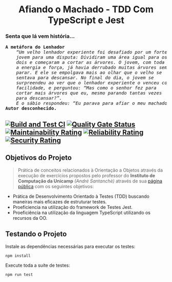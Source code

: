 <p align="center">
    <h1 align="center">Afiando o Machado - TDD Com TypeScript e Jest</h1>
    <h3>Senta que lá vem história...</h3>
    <pre><strong>A metáfora do Lenhador</strong><em>
    “Um velho lenhador experiente foi desafiado por um forte 
    jovem para uma disputa: Dividiram uma área igual para os 
    dois e começaram a cortar as árvores. O jovem, com toda 
    a energia e força, já havia derrubado muitas árvores sem 
    parar. E ele se empolgava mais ao olhar que o velho se 
    sentava para descansar. No final do dia, o jovem se 
    surpreendeu ao ver que o lenhador experiente o venceu com
    facilidade, e perguntou: “Mas como o senhor fez para 
    cortar mais árvores que eu, mesmo parando tantas vezes 
    para descansar?”. 
    E o sábio respondeu: “Eu parava para afiar o meu machado, jovem”.</em>    
<strong>Autor desconhecido.</strong></pre></p>

[![Build and Test CI](https://github.com/rochajario/unicamp-oo-typescript/actions/workflows/test.yml/badge.svg)](https://github.com/rochajario/unicamp-oo-typescript/actions/workflows/test.yml)   [![Quality Gate Status](https://sonarcloud.io/api/project_badges/measure?project=rochajario_unicamp-oo-typescript&metric=alert_status)](https://sonarcloud.io/summary/new_code?id=rochajario_unicamp-oo-typescript)   [![Maintainability Rating](https://sonarcloud.io/api/project_badges/measure?project=rochajario_unicamp-oo-typescript&metric=sqale_rating)](https://sonarcloud.io/summary/new_code?id=rochajario_unicamp-oo-typescript)   [![Reliability Rating](https://sonarcloud.io/api/project_badges/measure?project=rochajario_unicamp-oo-typescript&metric=reliability_rating)](https://sonarcloud.io/summary/new_code?id=rochajario_unicamp-oo-typescript)   [![Security Rating](https://sonarcloud.io/api/project_badges/measure?project=rochajario_unicamp-oo-typescript&metric=security_rating)](https://sonarcloud.io/summary/new_code?id=rochajario_unicamp-oo-typescript)
---

## Objetivos do Projeto

> Prática de conceitos relacionados à Orientação a Objetos através da execução de exercícios propostos pelo professor do <strong>Instituto de Computação da Unicamp</strong> <em>(André Santanchè)</em> através de sua <a href="https://www.ic.unicamp.br/~santanch/teaching/oop/2015-1/index.html">página pública</a> com os seguintes objetivos:

<ul>
    <li>Prática de Desenvolvimento Orientado à Testes (TDD) buscando maneiras mais eficazes de estruturar testes.</li>
    <li>Proeficiencia na utilização do framework de Testes Jest.</li>
    <li>Proeficiência na utilização da linguagem TypeScript utilizando os recursos da OO.</li>
</ul>

## Testando o Projeto

Instale as dependências necessárias para executar os testes:

```bash
npm install
```

Execute toda a suíte de testes:

```bash
npm run test 
```

